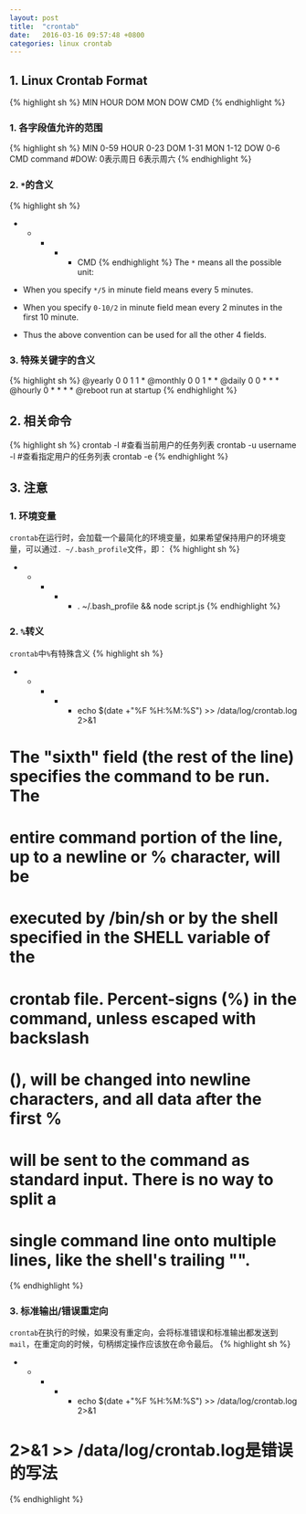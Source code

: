 ```yaml
---
layout: post
title:  "crontab"
date:   2016-03-16 09:57:48 +0800
categories: linux crontab
---
```


## 1. Linux Crontab Format
{% highlight sh %}
MIN HOUR DOM MON DOW CMD
{% endhighlight %}

### 1. 各字段值允许的范围
{% highlight sh %}
MIN    0-59
HOUR   0-23
DOM    1-31
MON    1-12
DOW    0-6
CMD    command
#DOW: 0表示周日 6表示周六
{% endhighlight %}

### 2. `*`的含义
{% highlight sh %}
* * * * * CMD
{% endhighlight %}
The `*` means all the possible unit:

* When you specify `*/5` in minute field means every 5 minutes.
* When you specify `0-10/2` in minute field mean every 2 minutes in the first 10 minute.
* Thus the above convention can be used for all the other 4 fields.

### 3. 特殊关键字的含义
{% highlight sh %}
@yearly     0 0 1 1 *
@monthly    0 0 1 * *
@daily      0 0 * * *
@hourly     0 * * * *
@reboot     run at startup
{% endhighlight %}

## 2. 相关命令
{% highlight sh %}
crontab -l #查看当前用户的任务列表
crontab -u username -l #查看指定用户的任务列表
crontab -e
{% endhighlight %}

## 3. 注意

### 1. 环境变量
`crontab`在运行时，会加载一个最简化的环境变量，如果希望保持用户的环境变量，可以通过`. ~/.bash_profile`文件，即：
{% highlight sh %}
* * * * * . ~/.bash_profile && node script.js
{% endhighlight %}

### 2. `%`转义
`crontab`中`%`有特殊含义
{% highlight sh %}
* * * * * echo $(date +"\%F \%H:\%M:\%S") >> /data/log/crontab.log 2>&1

# The "sixth" field (the rest of the line) specifies the command to be run. The
# entire command portion of the line, up to a newline or % character, will be
# executed by /bin/sh or by the shell specified in the SHELL variable of the
# crontab file. Percent-signs (%) in the command, unless escaped with backslash
# (\), will be changed into newline characters, and all data after the first %
# will be sent to  the  command as standard input. There is no way to split a
# single command line onto multiple lines, like the shell's trailing "\".
{% endhighlight %}

### 3. 标准输出/错误重定向
`crontab`在执行的时候，如果没有重定向，会将标准错误和标准输出都发送到`mail`，在重定向的时候，句柄绑定操作应该放在命令最后。
{% highlight sh %}
* * * * * echo $(date +"\%F \%H:\%M:\%S") >> /data/log/crontab.log 2>&1
# 2>&1 >> /data/log/crontab.log是错误的写法
{% endhighlight %}
